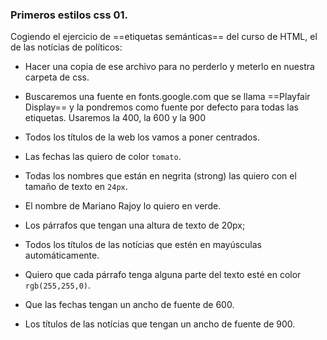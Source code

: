 ### Primeros estilos css 01.

Cogiendo el ejercicio de ==etiquetas semánticas== del curso de HTML, el de las notícias de políticos:

- Hacer una copia de ese archivo para no perderlo y meterlo en nuestra carpeta de css.

- Buscaremos una fuente en fonts.google.com que se llama ==Playfair Display== y la pondremos como fuente por defecto para todas las etiquetas. Usaremos la 400, la 600 y la 900
- Todos los títulos de la web los vamos a poner centrados.
- Las fechas las quiero de color `tomato`.
- Todas los nombres que están en negrita (strong) las quiero con el tamaño de texto en `24px`.
- El nombre de Mariano Rajoy lo quiero en verde.
- Los párrafos que tengan una altura de texto de 20px;
- Todos los títulos de las notícias que estén en mayúsculas automáticamente.
- Quiero que cada párrafo tenga alguna parte del texto esté en color `rgb(255,255,0)`.
- Que las fechas tengan un ancho de fuente de 600.
- Los títulos de las notícias que tengan un ancho de fuente de 900.